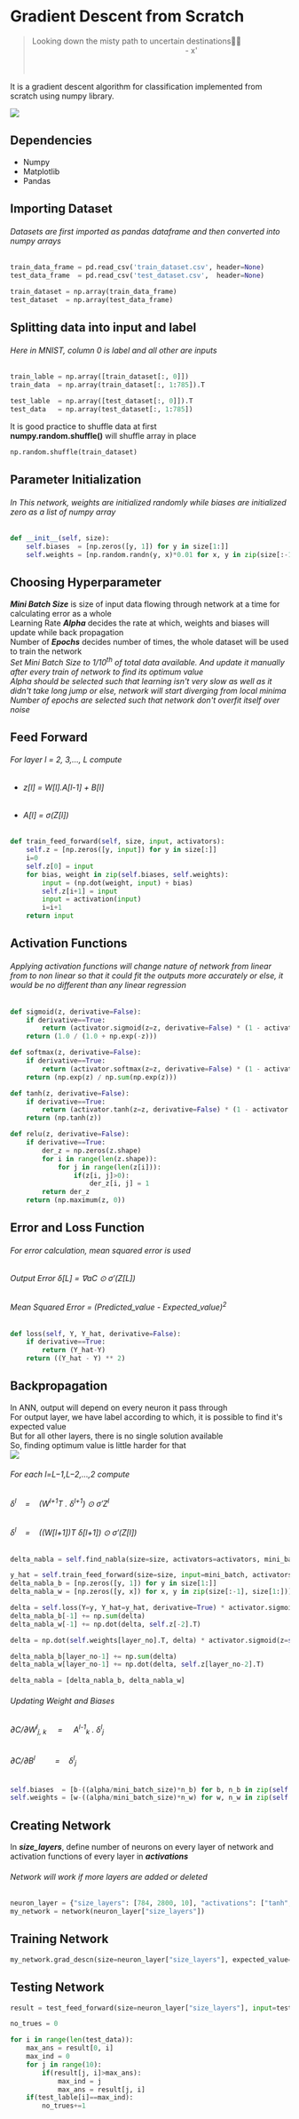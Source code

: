 # Gradient Descent from Scratch

> Looking down the misty path to uncertain destinations🌌🍀&nbsp;&nbsp;&nbsp;<br>
&nbsp;&nbsp;&nbsp;&nbsp;&nbsp;&nbsp;&nbsp;&nbsp;&nbsp;&nbsp;&nbsp;&nbsp;&nbsp;&nbsp;&nbsp;&nbsp;&nbsp;&nbsp;&nbsp;&nbsp;&nbsp;&nbsp;&nbsp;&nbsp;&nbsp;&nbsp;&nbsp;&nbsp;&nbsp;&nbsp;&nbsp;&nbsp;&nbsp;&nbsp;&nbsp;&nbsp;&nbsp;&nbsp;&nbsp;&nbsp;&nbsp;&nbsp;&nbsp;&nbsp;&nbsp;&nbsp;&nbsp;&nbsp;&nbsp;&nbsp;&nbsp;&nbsp;&nbsp;&nbsp;&nbsp;&nbsp;&nbsp;&nbsp;&nbsp;&nbsp;&nbsp;&nbsp;&nbsp;&nbsp;&nbsp;&nbsp;&nbsp;&nbsp;&nbsp;&nbsp;- x' <br><br><br>


It is a gradient descent algorithm for classification implemented from scratch using numpy library.


<img src = https://github.com/pushpull13/Gradient-Descent-Scratch/blob/master/ann.jpg>

## Dependencies
- Numpy
- Matplotlib
- Pandas

## Importing Dataset
###### Datasets are first imported as pandas dataframe and then converted into numpy arrays
```python
train_data_frame = pd.read_csv('train_dataset.csv', header=None)
test_data_frame  = pd.read_csv('test_dataset.csv',  header=None)
```
```python
train_dataset = np.array(train_data_frame)
test_dataset  = np.array(test_data_frame)
```

## Splitting data into input and label
###### Here in MNIST, column 0 is label and all other are inputs
```python
train_lable = np.array([train_dataset[:, 0]])
train_data  = np.array(train_dataset[:, 1:785]).T

test_lable  = np.array([test_dataset[:, 0]]).T
test_data   = np.array(test_dataset[:, 1:785])
```
It is good practice to shuffle data at first<br>
<b>numpy.random.shuffle()</b> will shuffle array in place
```python
np.random.shuffle(train_dataset)
```

## Parameter Initialization
###### In This network, weights are initialized randomly while biases are initialized zero as a list of numpy array
```python
def __init__(self, size):
	self.biases  = [np.zeros([y, 1]) for y in size[1:]]
	self.weights = [np.random.randn(y, x)*0.01 for x, y in zip(size[:-1], size[1:])]
```

## Choosing Hyperparameter
<b><i>Mini Batch Size</i></b> is size of input data flowing through network at a time for calculating error as a whole<br>
Learning Rate <b><i>Alpha</i></b> decides the rate at which, weights and biases will update while back propagation<br>
Number of <b><i>Epochs</i></b> decides number of times, the whole dataset will be used to train the network<br>
<i>Set Mini Batch Size to 1/10<sup>th</sup> of total data available. And update it manually after every train of network to find its optimum value</i><br>
<i>Alpha should be selected such that learning isn't very slow as well as it didn't take long jump or else, network will start diverging from local minima</i><br>
<i>Number of epochs are selected such that network don't overfit itself over noise</i>

## Feed Forward
###### For layer l = 2, 3,..., L compute
- ###### z[l] = W[l].A[l-1] + B[l]
- ###### A[l]  =  σ(Z[l])
```python
def train_feed_forward(self, size, input, activators):
    self.z = [np.zeros([y, input]) for y in size[:]]
    i=0
    self.z[0] = input
    for bias, weight in zip(self.biases, self.weights):
        input = (np.dot(weight, input) + bias)
        self.z[i+1] = input
        input = activation(input)
        i=i+1
    return input
```

## Activation Functions
###### Applying activation functions will change nature of network from linear from to non linear so that it could fit the outputs more accurately or else, it would be no different than any linear regression
```python
def sigmoid(z, derivative=False):
    if derivative==True:
        return (activator.sigmoid(z=z, derivative=False) * (1 - activator.sigmoid(z=z, derivative=False)))
    return (1.0 / (1.0 + np.exp(-z)))
```
```python
def softmax(z, derivative=False):
    if derivative==True:
        return (activator.softmax(z=z, derivative=False) * (1 - activator.softmax(z=z, derivative=False)))
    return (np.exp(z) / np.sum(np.exp(z)))
```
```python
def tanh(z, derivative=False):
    if derivative==True:
        return (activator.tanh(z=z, derivative=False) * (1 - activator.tanh(z=z, derivative=False)))
    return (np.tanh(z))
```
```python
def relu(z, derivative=False):
    if derivative==True:
        der_z = np.zeros(z.shape)
        for i in range(len(z.shape)):
            for j in range(len(z[i])):
                if(z[i, j]>0):
                    der_z[i, j] = 1
        return der_z
    return (np.maximum(z, 0))
```

## Error and Loss Function
###### For error calculation, mean squared error is used
###### Output Error δ[L] = ∇aC ⊙ σ′(Z[L])
###### Mean Squared Error = (Predicted_value - Expected_value)<sup>2</sup>
```python
def loss(self, Y, Y_hat, derivative=False):
    if derivative==True:
        return (Y_hat-Y)
    return ((Y_hat - Y) ** 2)
```

## Backpropagation
In ANN, output will depend on every neuron it pass through<br>
For output layer, we have label according to which, it is possible to find it's expected value<br>
But for all other layers, there is no single solution available<br>
So, finding optimum value is little harder for that<br>
<img src = https://github.com/pushpull13/Gradient-Descent-Scratch/blob/master/backprop.jpg>
###### For each l=L−1,L−2,…,2 compute
###### δ<sup>l</sup>&nbsp;&nbsp;&nbsp;&nbsp;=&nbsp;&nbsp;&nbsp;&nbsp;(W<sup>l+1</sup>T . δ<sup>l+1</sup>) ⊙ σ′Z<sup>l</sup>
###### δ<sup>l</sup>&nbsp;&nbsp;&nbsp;&nbsp;=&nbsp;&nbsp;&nbsp;&nbsp;((W[l+1])T δ[l+1]) ⊙ σ′(Z[l])
```python
delta_nabla = self.find_nabla(size=size, activators=activators, mini_batch=mini_batch, mini_batch_size=mini_batch_size, y=y, alpha=alpha)
```
```python
y_hat = self.train_feed_forward(size=size, input=mini_batch, activators=activators, mini_batch_size=mini_batch_size)
delta_nabla_b = [np.zeros([y, 1]) for y in size[1:]]
delta_nabla_w = [np.zeros([y, x]) for x, y in zip(size[:-1], size[1:])]
```
```python
delta = self.loss(Y=y, Y_hat=y_hat, derivative=True) * activator.sigmoid(z=y_hat, derivative=True)
delta_nabla_b[-1] += np.sum(delta)
delta_nabla_w[-1] += np.dot(delta, self.z[-2].T)
```
```python
delta = np.dot(self.weights[layer_no].T, delta) * activator.sigmoid(z=self.z[layer_no-1], derivative=True)

delta_nabla_b[layer_no-1] += np.sum(delta)
delta_nabla_w[layer_no-1] += np.dot(delta, self.z[layer_no-2].T)

delta_nabla = [delta_nabla_b, delta_nabla_w]
```
###### Updating Weight and Biases
###### ∂C/∂W<sup>l</sup><sub>j, k</sub> &nbsp;&nbsp;&nbsp;&nbsp;=&nbsp;&nbsp;&nbsp;&nbsp; A<sup>l-1</sup><sub>k</sub> . δ<sup>l</sup><sub>j</sub>
###### ∂C/∂B<sup>l</sup>&nbsp;&nbsp;&nbsp;&nbsp;&nbsp;&nbsp;&nbsp;&nbsp;&nbsp;=&nbsp;&nbsp;&nbsp;&nbsp;δ<sup>l</sup><sub>j</sub>
```python
self.biases  = [b-((alpha/mini_batch_size)*n_b) for b, n_b in zip(self.biases, delta_nabla[0])]
self.weights = [w-((alpha/mini_batch_size)*n_w) for w, n_w in zip(self.weights, delta_nabla[1])]

```

## Creating Network
In <b><i>size_layers</i></b>, define number of neurons on every layer of network and activation functions of every layer in <b><i>activations</i></b>
###### Network will work if more layers are added or deleted
```python
neuron_layer = {"size_layers": [784, 2800, 10], "activations": ["tanh", "sigmoid"] }
my_network = network(neuron_layer["size_layers"])
```

## Training Network
```python
my_network.grad_descn(size=neuron_layer["size_layers"], expected_value=train_lable, training_data=train_data, activators=neuron_layer["activations"], alpha=0.01, mini_batch_size=2000, epochs=40)
```

## Testing Network
```python
result = test_feed_forward(size=neuron_layer["size_layers"], input=test_data.T, activators=neuron_layer["activations"])

no_trues = 0

for i in range(len(test_data)):
    max_ans = result[0, i]
    max_ind = 0
    for j in range(10):
        if(result[j, i]>max_ans):
            max_ind = j
            max_ans = result[j, i]
    if(test_lable[i]==max_ind):
        no_trues+=1
```
